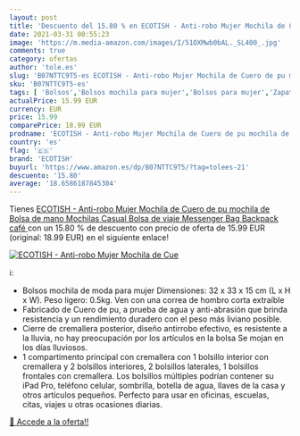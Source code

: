 ```yaml
---
layout: post
title: 'Descuento del 15.80 % en ECOTISH - Anti-robo Mujer Mochila de Cue'
date: 2021-03-31 00:55:23
image: 'https://m.media-amazon.com/images/I/51OXMwb0bAL._SL400_.jpg'
comments: true
category: ofertas
author: 'tole.es'
slug: 'B07NTTC9T5-es ECOTISH - Anti-robo Mujer Mochila de Cuero de pu mochila...'
sku: 'B07NTTC9T5-es'
tags: [ 'Bolsos','Bolsos mochila para mujer','Bolsos para mujer','Zapatos y complementos','backpack','ecotish','mochila', ]
actualPrice: 15.99 EUR
currency: EUR
price: 15.99
comparePrice: 18.99 EUR
prodname: 'ECOTISH - Anti-robo Mujer Mochila de Cuero de pu mochila de Bolsa de mano Mochilas Casual Bolsa de viaje Messenger Bag Backpack  café '
country: 'es'
flag: '🇪🇸'
brand: 'ECOTISH'
buyurl: 'https://www.amazon.es/dp/B07NTTC9T5/?tag=tolees-21'
descuento: '15.80'
average: '18.6586187845304'
---
```


Tienes [ECOTISH - Anti-robo Mujer Mochila de Cuero de pu mochila de Bolsa de mano Mochilas Casual Bolsa de viaje Messenger Bag Backpack  café ](https://www.amazon.es/dp/B07NTTC9T5/?tag=tolees-21) con un 15.80 % de descuento con precio de oferta de 15.99 EUR (original: 18.99 EUR) en el siguiente enlace!

[![ECOTISH - Anti-robo Mujer Mochila de Cue](https://m.media-amazon.com/images/I/51OXMwb0bAL._SL400_.jpg)](https://www.amazon.es/dp/B07NTTC9T5/?tag=tolees-21)

ℹ️:

- Bolsos mochila de moda para mujer Dimensiones: 32 x 33 x 15 cm (L x H x W). Peso ligero: 0.5kg. Ven con una correa de hombro corta extraíble
- Fabricado de Cuero de pu, a prueba de agua y anti-abrasión que brinda resistencia y un rendimiento duradero con el peso más liviano posible.
- Cierre de cremallera posterior, diseño antirrobo efectivo, es resistente a la lluvia, no hay preocupación por los artículos en la bolsa Se mojan en los días lluviosos.
- 1 compartimento principal con cremallera con 1 bolsillo interior con cremallera y 2 bolsillos interiores, 2 bolsillos laterales, 1 bolsillos frontales con cremallera. Los bolsillos múltiples podrían contener su iPad Pro, teléfono celular, sombrilla, botella de agua, llaves de la casa y otros artículos pequeños. Perfecto para usar en oficinas, escuelas, citas, viajes u otras ocasiones diarias.

[🛒 Accede a la oferta!!](https://www.amazon.es/dp/B07NTTC9T5/?tag=tolees-21)
